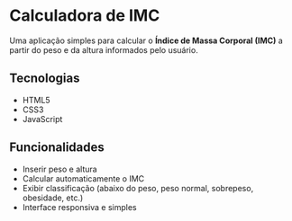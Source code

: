 # Calculadora de IMC

Uma aplicação simples para calcular o **Índice de Massa Corporal (IMC)** a partir do peso e da altura informados pelo usuário.

## Tecnologias
- HTML5  
- CSS3  
- JavaScript  

## Funcionalidades
- Inserir peso e altura  
- Calcular automaticamente o IMC  
- Exibir classificação (abaixo do peso, peso normal, sobrepeso, obesidade, etc.)  
- Interface responsiva e simples  

